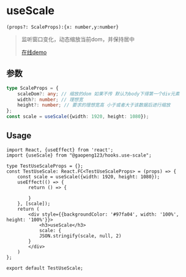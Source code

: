 # useScale

`(props?: ScaleProps):{x: number,y:number}`

>监听窗口变化，动态缩放当前dom，并保持居中
>
>[在线demo](https://ligaopeng123-npm.github.io/hooks/?path=/story/example-usescale--demo)

## 参数

```typescript
type ScaleProps = {
    scaleDom?: any; // 缩放的dom 如果不传 默认为body下得第一个div元素
    width?: number; // 理想宽
    height?: number; // 要求的理想宽高 小于或者大于该数据后进行缩放
};
const scale = useScale({width: 1920, height: 1080});
```

## Usage

```tsx
import React, {useEffect} from 'react';
import {useScale} from "@gaopeng123/hooks.use-scale";

type TestUseScaleProps = {};
const TestUseScale: React.FC<TestUseScaleProps> = (props) => {
    const scale = useScale({width: 1920, height: 1080});
    useEffect(() => {
        return () => {

        }
    }, [scale]);
    return (
        <div style={{backgroundColor: '#97fa04', width: '100%', height: '100%'}}>
            <h3>useScale</h3>
            scale: {
            JSON.stringify(scale, null, 2)
        }
        </div>
    )
};

export default TestUseScale;
```

